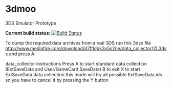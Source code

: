 # 3dmoo

3DS Emulator Prototype

**Current build status:** [![Build Status](https://travis-ci.org/plutooo/3dmoo.png?branch=master)](https://travis-ci.org/plutooo/3dmoo)

To dump the required data archives from a real 3DS run this 3dsx file http://www.mediafire.com/download/d7ffldgk3v5s2ne/data_collector(2).3dsx and press A.

data_collector instructions
Press A to start standard data collection (ExtSaveData and User/GameCard SaveData)
B to exit
X to start ExtSaveData data collection this mode will try all possible ExtSaveData ids so you have to cancel it by pressing the Y button